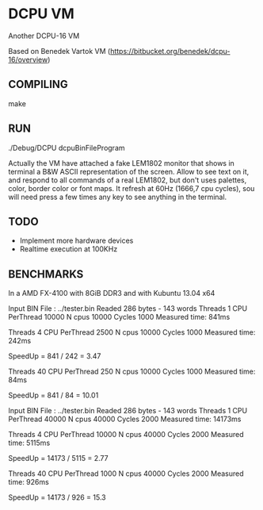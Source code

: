 DCPU VM
=======

Another DCPU-16 VM

Based on Benedek Vartok VM (https://bitbucket.org/benedek/dcpu-16/overview)

COMPILING
---------

  make

RUN
---

  ./Debug/DCPU dcpuBinFileProgram
  

Actually the VM have attached a fake LEM1802 monitor that shows in terminal a 
B&W ASCII representation of the screen. Allow to see text on it, and respond to 
all commands of a real LEM1802, but don't uses palettes, color, border color or font maps.
It refresh at 60Hz (1666,7 cpu cycles), sou will need press a few times any key 
to see anything in the terminal.

TODO
----

- Implement more hardware devices
- Realtime execution at 100KHz

BENCHMARKS
----------

In a AMD FX-4100 with 8GiB DDR3 and with Kubuntu 13.04 x64


Input BIN File : ../tester.bin
Readed 286 bytes - 143 words
Threads 1        CPU PerThread 10000    N cpus 10000
Cycles 1000
Measured time: 841ms

Threads 4        CPU PerThread 2500     N cpus 10000
Cycles 1000
Measured time: 242ms

SpeedUp = 841 / 242 = 3.47

Threads 40       CPU PerThread 250      N cpus 10000
Cycles 1000
Measured time: 84ms

SpeedUp = 841 / 84 = 10.01

Input BIN File : ../tester.bin
Readed 286 bytes - 143 words
Threads 1        CPU PerThread 40000    N cpus 40000
Cycles 2000
Measured time: 14173ms

Threads 4        CPU PerThread 10000    N cpus 40000
Cycles 2000
Measured time: 5115ms

SpeedUp = 14173 / 5115 = 2.77

Threads 40       CPU PerThread 1000     N cpus 40000
Cycles 2000
Measured time: 926ms

SpeedUp = 14173 / 926 = 15.3


